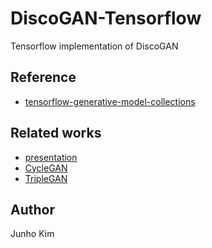 # DiscoGAN-Tensorflow
Tensorflow implementation of DiscoGAN

## Reference
* [tensorflow-generative-model-collections](https://github.com/hwalsuklee/tensorflow-generative-model-collections)

## Related works
* [presentation](https://www.slideshare.net/ssuser34f9fc/gan-inkakao)
* [CycleGAN](https://github.com/taki0112/CycleGAN-Tensorflow)
* [TripleGAN](https://github.com/taki0112/TripleGAN-Tensorflow)

## Author
Junho Kim
